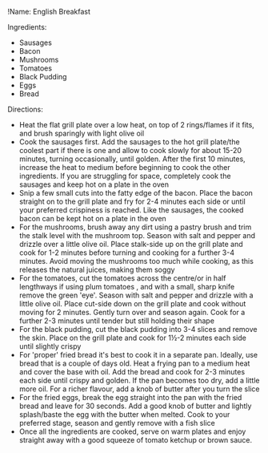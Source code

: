 !Name: English Breakfast

Ingredients:
- Sausages
- Bacon
- Mushrooms
- Tomatoes
- Black Pudding
- Eggs
- Bread

Directions:
- Heat the flat grill plate over a low heat, on top of 2 rings/flames if it fits, and brush sparingly with light olive oil
- Cook the sausages first. Add the sausages to the hot grill plate/the coolest part if there is one and allow to cook slowly for about 15-20 minutes, turning occasionally, until golden. After the first 10 minutes, increase the heat to medium before beginning to cook the other ingredients. If you are struggling for space, completely cook the sausages and keep hot on a plate in the oven
- Snip a few small cuts into the fatty edge of the bacon. Place the bacon straight on to the grill plate and fry for 2-4 minutes each side or until your preferred crispiness is reached. Like the sausages, the cooked bacon can be kept hot on a plate in the oven
- For the mushrooms, brush away any dirt using a pastry brush and trim the stalk level with the mushroom top. Season with salt and pepper and drizzle over a little olive oil. Place stalk-side up on the grill plate and cook for 1-2 minutes before turning and cooking for a further 3-4 minutes. Avoid moving the mushrooms too much while cooking, as this releases the natural juices, making them soggy
- For the tomatoes, cut the tomatoes across the centre/or in half lengthways if using plum tomatoes , and with a small, sharp knife remove the green 'eye'. Season with salt and pepper and drizzle with a little olive oil. Place cut-side down on the grill plate and cook without moving for 2 minutes. Gently turn over and season again. Cook for a further 2-3 minutes until tender but still holding their shape
- For the black pudding, cut the black pudding into 3-4 slices and remove the skin. Place on the grill plate and cook for 1½-2 minutes each side until slightly crispy
- For 'proper' fried bread it's best to cook it in a separate pan. Ideally, use bread that is a couple of days old. Heat a frying pan to a medium heat and cover the base with oil. Add the bread and cook for 2-3 minutes each side until crispy and golden. If the pan becomes too dry, add a little more oil. For a richer flavour, add a knob of butter after you turn the slice
- For the fried eggs, break the egg straight into the pan with the fried bread and leave for 30 seconds. Add a good knob of butter and lightly splash/baste the egg with the butter when melted. Cook to your preferred stage, season and gently remove with a fish slice
- Once all the ingredients are cooked, serve on warm plates and enjoy straight away with a good squeeze of tomato ketchup or brown sauce.
